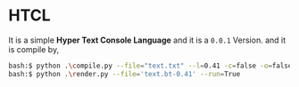 # HTCL
It is a simple **Hyper Text Console Language** and it is a `0.0.1` Version.
and it is compile by,
```bash
bash:$ python .\compile.py --file="text.txt" --l=0.41 -c=false -o=false
bash:$ python .\render.py --file='text.bt-0.41' --run=True
```
